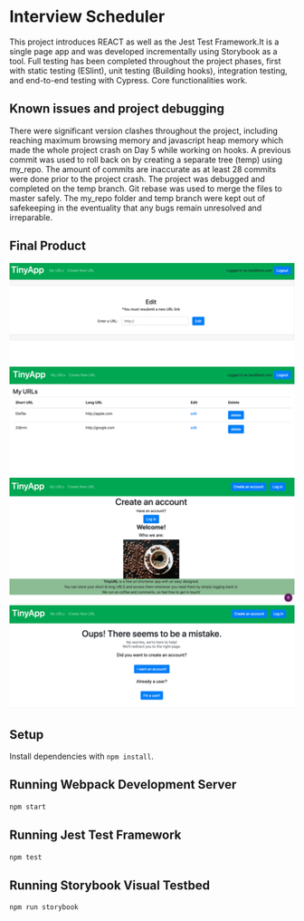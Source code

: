 # Interview Scheduler
This project introduces REACT as well as the Jest Test Framework.It is a single page app and was developed incrementally using Storybook as a tool. Full testing has been completed throughout the project phases, first with static testing (ESlint), unit testing (Building hooks), integration testing, and end-to-end testing with Cypress. Core functionalities work. 

## Known issues and project debugging
There were significant version clashes throughout the project, including reaching maximum browsing memory and javascript heap memory which made the whole project crash on Day 5 while working on hooks. A previous commit was used to roll back on by creating a separate tree (temp) using my_repo. The amount of commits are inaccurate as at least 28 commits were done prior to the project crash. The project was debugged and completed on the temp branch. Git rebase was used to merge the files to master safely. The my_repo folder and temp branch were kept out of safekeeping in the eventuality that any bugs remain unresolved and irreparable. 

## Final Product

!["Full edit feature"](https://github.com/odgerey/tinyurl/blob/master/docs/urls_editFeature.png)
!["Main user's account page with edit and delete features"](https://github.com/odgerey/tinyurl/blob/master/docs/urls_index.png)
!["New user welcome page"](https://github.com/odgerey/tinyurl/blob/master/docs/urls_register.png)
!["Dynamic errors page for customer experience"](https://github.com/odgerey/tinyurl/blob/master/docs/urls_errors.png)

## Setup

Install dependencies with `npm install`.

## Running Webpack Development Server

```sh
npm start
```

## Running Jest Test Framework

```sh
npm test
```

## Running Storybook Visual Testbed

```sh
npm run storybook
```

